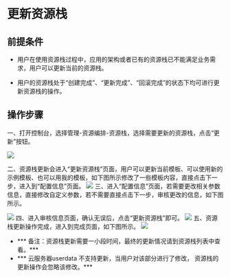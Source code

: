 # 更新资源栈

## 前提条件

- 用户在使用资源栈过程中，应用的架构或者已有的资源栈已不能满足业务需求，用户可以更新当前的资源栈。 

- 用户的资源栈处于“创建完成”、“更新完成”、“回滚完成”的状态下均可进行更新资源栈的操作。

## 操作步骤

一、打开控制台，选择管理-资源编排-资源栈，选择需要更新的资源栈，点击“更新”按钮。

![](https://raw.githubusercontent.com/jdcloudcom/cn/edit/image/Resource-Orchestration/update001.png)

二、资源栈更新会进入“更新资源栈”页面，用户可以更新当前模板、可以使用新的示例模板、也可以用我的模板，如下图所示修改了一些模板内容，直接点击下一步，进入到“配置信息”页面。
![](https://raw.githubusercontent.com/jdcloudcom/cn/edit/image/Resource-Orchestration/update002.png)
三、进入“配置信息”页面，若需要更改相关参数信息，直接修改自定义参数，若不需要直接点击下一步，审核更改的信息，如下图所示。

![](https://raw.githubusercontent.com/jdcloudcom/cn/edit/image/Resource-Orchestration/update003.png)
四、进入审核信息页面，确认无误后，点击“更新资源栈”即可。
![](https://raw.githubusercontent.com/jdcloudcom/cn/edit/image/Resource-Orchestration/update004.png)
五、资源栈更新操作完成，进入到完成页面，如下图所示。
![](https://raw.githubusercontent.com/jdcloudcom/cn/edit/image/Resource-Orchestration/update005.png)

- *** 备注：资源栈更新需要一小段时间，最终的更新情况请到资源栈列表中查看。***
- ***      云服务器userdata 不支持更新，当用户对该部分进行了修改， 资源栈的更新操作会忽略该修改。***

